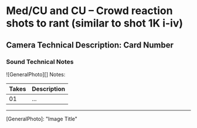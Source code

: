 # Med/CU and CU – Crowd reaction shots to rant (similar to shot 1K i-iv)

## Camera Technical Description: Card Number

### Sound Technical Notes

![GeneralPhoto][]
Notes: 

| Takes | Description |
|:---|:----|
| 01 | ... |

----


[GeneralPhoto]:  "Image Title"
